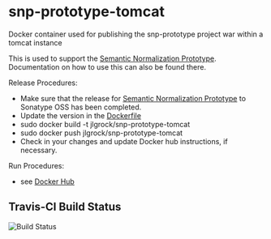 # snp-prototype-tomcat
Docker container used for publishing the snp-prototype project war within a tomcat instance

This is used to support the [Semantic Normalization Prototype](https://github.com/jlgrock/snp-prototype).  Documentation on how to use this can also be found there.  

Release Procedures:
  - Make sure that the release for [Semantic Normalization Prototype](https://github.com/jlgrock/snp-prototype) to Sonatype OSS has been completed.
  - Update the version in the [Dockerfile](https://github.com/Deloitte-VA/snp-prototype-tomcat/blob/master/Dockerfile)
  - sudo docker build -t jlgrock/snp-prototype-tomcat
  - sudo docker push jlgrock/snp-prototype-tomcat
  - Check in your changes and update Docker hub instructions, if necessary.

Run Procedures:
  - see [Docker Hub](https://registry.hub.docker.com/u/jlgrock/snp-prototype-tomcat/)

Travis-CI Build Status
---------------------
![Build Status](https://travis-ci.org/Deloitte-VA/snp-prototype-mongodb.svg?branch=master)
